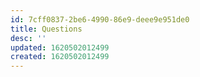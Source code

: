 ```yaml
---
id: 7cff0837-2be6-4990-86e9-deee9e951de0
title: Questions
desc: ''
updated: 1620502012499
created: 1620502012499
---
```


